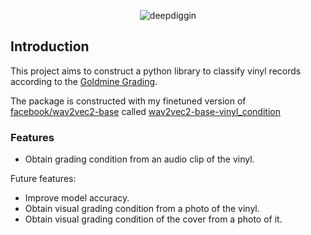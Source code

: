 <p align="center">
  <picture>
    <img alt="deepdiggin" src="https://jvaleroliet.github.io/images/deepdiggin-large.png" style="max-width: 100%;">
  </picture>
</p>

## Introduction

This project aims to construct a python library to classify vinyl records according to the [Goldmine Grading](https://www.goldminemag.com/collector-resources/record-grading-101).

The package is constructed with my finetuned version of [facebook/wav2vec2-base](https://huggingface.co/facebook/wav2vec2-base) called [wav2vec2-base-vinyl_condition](https://huggingface.co/jvalero/wav2vec2-base-vinyl_condition)

### Features

- Obtain grading condition from an audio clip of the vinyl.

Future features:

- Improve model accuracy.
- Obtain visual grading condition from a photo of the vinyl.
- Obtain visual grading condition of the cover from a photo of it.

